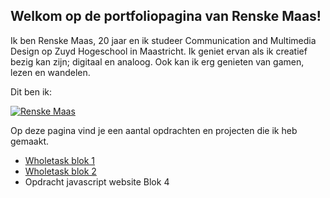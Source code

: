 ## Welkom op de portfoliopagina van Renske Maas!
Ik ben Renske Maas, 20 jaar en ik studeer Communication and Multimedia Design op Zuyd Hogeschool in Maastricht. Ik geniet ervan als ik creatief bezig kan zijn; digitaal en analoog. Ook kan ik erg genieten van gamen, lezen en wandelen.
<p>Dit ben ik: </p>

<a href="https://mrsdarcy-ofpemberley.tumblr.com/"><img src="Renskecjmaas.jpg" alt="Renske Maas"></a>

<P>Op deze pagina vind je een aantal opdrachten en projecten die ik heb gemaakt.</p>

<ul>
  <a href="http://student-1929712maas.mamdt.com/11-whole-task/"><li>Wholetask blok 1</li></a>
  <a href="http://student-1929712maas.mamdt.com/12-whole-task/pitch.pdf"><li>Wholetask blok 2</li></a>
  <li>Opdracht javascript website Blok 4</li></a>
</ul>
